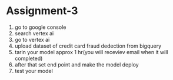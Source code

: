 # Assignment-3

1) go to google console
2) search vertex ai
3) go to vertex ai
4) upload dataset of credit card fraud dedection from bigquery
5) tarin your model approx 1 hr(you will receviev email when it will completed)
6) after that set end point and make the model deploy
7) test your model
